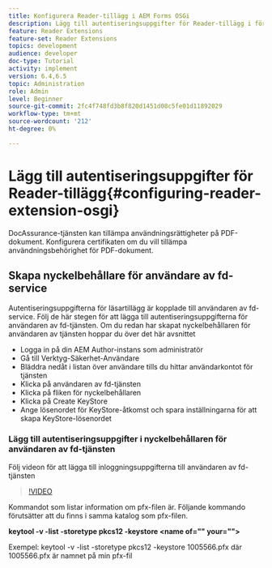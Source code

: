 ```yaml
---
title: Konfigurera Reader-tillägg i AEM Forms OSGi
description: Lägg till autentiseringsuppgifter för Reader-tillägg i förtroendearkivet i AEM Forms OSGi
feature: Reader Extensions
feature-set: Reader Extensions
topics: development
audience: developer
doc-type: Tutorial
activity: implement
version: 6.4,6.5
topic: Administration
role: Admin
level: Beginner
source-git-commit: 2fc4f748fd3b8f820d1451d08c5fe01d11892029
workflow-type: tm+mt
source-wordcount: '212'
ht-degree: 0%

---
```



# Lägg till autentiseringsuppgifter för Reader-tillägg{#configuring-reader-extension-osgi}

DocAssurance-tjänsten kan tillämpa användningsrättigheter på PDF-dokument. Konfigurera certifikaten om du vill tillämpa användningsbehörighet för PDF-dokument.

## Skapa nyckelbehållare för användare av fd-service

Autentiseringsuppgifterna för läsartillägg är kopplade till användaren av fd-service. Följ de här stegen för att lägga till autentiseringsuppgifterna för användaren av fd-tjänsten. Om du redan har skapat nyckelbehållaren för användaren av tjänsten hoppar du över det här avsnittet

* Logga in på din AEM Author-instans som administratör
* Gå till Verktyg-Säkerhet-Användare
* Bläddra nedåt i listan över användare tills du hittar användarkontot för tjänsten
* Klicka på användaren av fd-tjänsten
* Klicka på fliken för nyckelbehållaren
* Klicka på Create KeyStore
* Ange lösenordet för KeyStore-åtkomst och spara inställningarna för att skapa KeyStore-lösenordet

### Lägg till autentiseringsuppgifter i nyckelbehållaren för användaren av fd-tjänsten

Följ videon för att lägga till inloggningsuppgifterna till användaren av fd-tjänsten

>[!VIDEO](https://video.tv.adobe.com/v/335849?quality=9&learn=on)


Kommandot som listar information om pfx-filen är. Följande kommando förutsätter att du finns i samma katalog som pfx-filen.

**keytool -v -list -storetype pkcs12 -keystore  &lt;name of=&quot;&quot; your=&quot;&quot;>**

Exempel: keytool -v -list -storetype pkcs12 -keystore 1005566.pfx där 1005566.pfx är namnet på min pfx-fil














